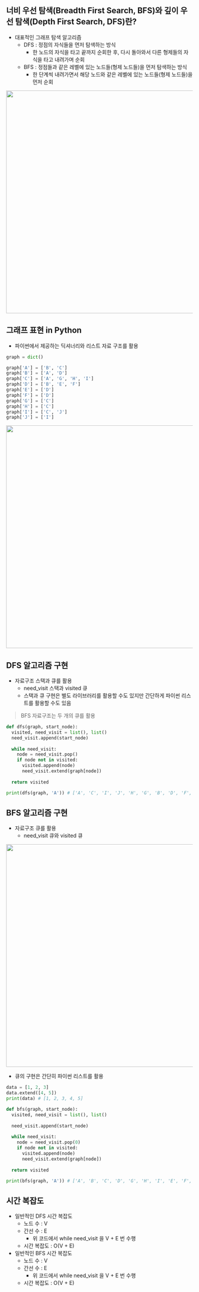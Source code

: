 ## 너비 우선 탐색(Breadth First Search, BFS)와 깊이 우선 탐색(Depth First Search, DFS)란?
+ 대표적인 그래프 탐색 알고리즘
  + DFS : 정점의 자식들을 먼저 탐색하는 방식
    + 한 노드의 자식을 타고 끝까지 순회한 후, 다시 돌아와서 다른 형제들의 자식을 타고 내려가며 순회
  + BFS : 정점들과 같은 레벨에 있는 노드들(형제 노드들)을 먼저 탐색하는 방식
    + 한 단계씩 내려가면서 해당 노드와 같은 레벨에 있는 노드들(형제 노드들)을 먼저 순회

<p align="center"><img src="https://user-images.githubusercontent.com/98029695/190102582-75540ada-70f8-4cf7-ad5e-4a16d1ef3350.png" width="600px"></p>

## 그래프 표현 in Python
+ 파이썬에서 제공하는 딕셔너리와 리스트 자료 구조를 활용
```python
graph = dict()

graph['A'] = ['B', 'C']
graph['B'] = ['A', 'D']
graph['C'] = ['A', 'G', 'H', 'I']
graph['D'] = ['B', 'E', 'F']
graph['E'] = ['D']
graph['F'] = ['D']
graph['G'] = ['C']
graph['H'] = ['C']
graph['I'] = ['C', 'J']
graph['J'] = ['I']
```

<p align="center"><img src="https://user-images.githubusercontent.com/98029695/190103585-dc756c5b-741b-4194-b15d-208947d7ec6b.png" width="600px"></p>

## DFS 알고리즘 구현
+ 자료구조 스택과 큐를 활용
  + need_visit 스택과 visited 큐
  + 스택과 큐 구현은 별도 라이브러리를 활용할 수도 있지만 간단하게 파이썬 리스트를 활용할 수도 있음
> BFS 자료구조는 두 개의 큐를 활용
```python
def dfs(graph, start_node):
  visited, need_visit = list(), list()
  need_visit.append(start_node)
  
  while need_visit:
    node = need_visit.pop()
    if node not in visited:
      visited.append(node)
      need_visit.extend(graph[node])
      
  return visited
```
```python
print(dfs(graph, 'A')) # ['A', 'C', 'I', 'J', 'H', 'G', 'B', 'D', 'F', 'E']
```

## BFS 알고리즘 구현
+ 자료구조 큐를 활용
  + need_visit 큐와 visited 큐

<p align="center"><img src="https://user-images.githubusercontent.com/98029695/190108519-d7f2011a-047b-4ac0-abca-dd8231f2c258.png" width="600px"></p>

+ 큐의 구현은 간단히 파이썬 리스트를 활용
```python
data = [1, 2, 3]
data.extend([4, 5])
print(data) # [1, 2, 3, 4, 5]
```
```python
def bfs(graph, start_node):
  visited, need_visit = list(), list()
  
  need_visit.append(start_node)
  
  while need_visit:
    node = need_visit.pop(0)
    if node not in visited:
      visited.append(node)
      need_visit.extend(graph[node])
      
  return visited
```
```python
print(bfs(graph, 'A')) # ['A', 'B', 'C', 'D', 'G', 'H', 'I', 'E', 'F', 'J']
```

## 시간 복잡도
+ 일반적인 DFS 시간 복잡도
  + 노드 수 : V
  + 간선 수 : E
    + 위 코드에서 while need_visit 을 V + E 번 수행
  + 시간 복잡도 : O(V + E)
+ 일반적인 BFS 시간 복잡도
  + 노드 수 : V
  + 간선 수 : E
    + 위 코드에서 while need_visit 을 V + E 번 수행
  + 시간 복잡도 : O(V + E)
